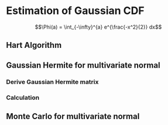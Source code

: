 # Estimation of Gaussian CDF

```math
\Phi(a) = \int_{-\infty}^{a} e^{\frac{-x^2}{2}} dx
```

## Hart Algorithm

## Gaussian Hermite for multivariate normal

### Derive Gaussian Hermite matrix

### Calculation

## Monte Carlo for multivariate normal
